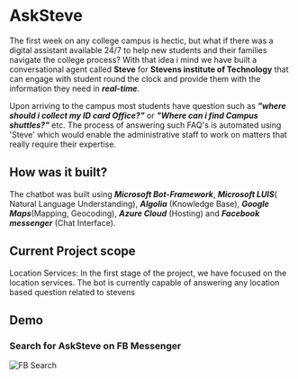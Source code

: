 # AskSteve

The first week on any college campus is hectic, but what if there was a digital assistant available 24/7 to help new students and their families navigate the college process? With that idea i mind we have built a conversational agent called **Steve** for **Stevens institute of Technology** that can engage with student round the clock and provide them with the information they need in *__real-time__*. 

Upon arriving to the campus most students have question such as *__"where should i collect my ID card Office?"__* or *__"Where can i find Campus shuttles?"__* etc. The process of answering such FAQ's is automated using 'Steve' which would enable the administrative staff to work on matters that really require their expertise.

## How was it built?
The chatbot was built using *__Microsoft Bot-Framework__*, *__Microsoft LUIS__*( Natural Language Understanding), *__Algolia__* (Knowledge Base), *__Google Maps__*(Mapping, Geocoding), *__Azure Cloud__* (Hosting) and *__Facebook messenger__* (Chat Interface). 

## Current Project scope
Location Services: In the first stage of the project, we have focused on the location services. The bot is currently capable of answering any location based question related to stevens

## Demo
### Search for AskSteve on FB Messenger
![FB Search](https://github.com/akshaykumarvikram/ProjectSteve)
